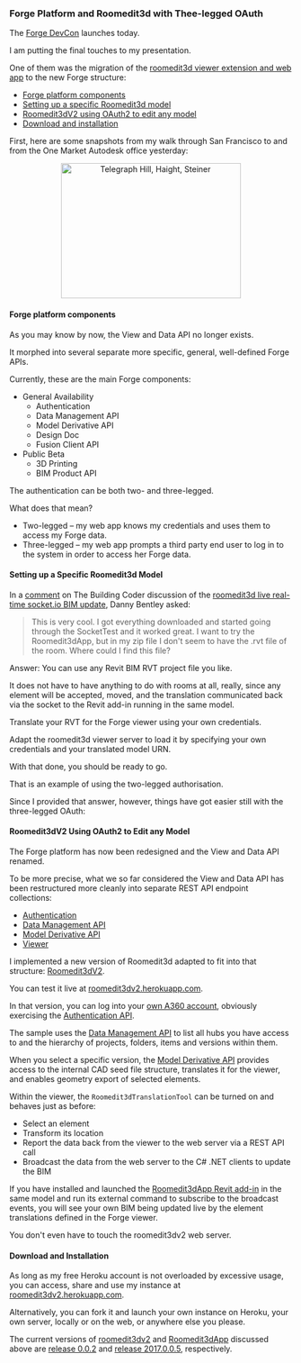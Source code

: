 <head>
<title>The 3D Web Coder</title>
<meta http-equiv="Content-Type" content="text/html; charset=utf-8"/>
<link rel="stylesheet" type="text/css" href="3dwc.css"/>
<!--
<script src="run_prettify.js" type="text/javascript"></script>
-->
<script src="https://cdn.rawgit.com/google/code-prettify/master/loader/run_prettify.js?autoload=true" defer="defer"></script>
</head>

<!---

Roomedit3d Thee-legged OAuth Access to Forge #3dwebcoder #revitapi @AutodeskForge #nodejs #ForgeDevCon

The Forge DevCon launches today. I am putting the final touches to my presentation. One of them was the migration of the roomedit3d viewer extension and web app to the new Forge structure
&ndash; Forge platform components
&ndash; Setting up a specific Roomedit3d model
&ndash; Roomedit3dV2 using OAuth2 to edit any model
&ndash; Download and installation...

-->

### Forge Platform and Roomedit3d with Thee-legged OAuth

The [Forge DevCon](http://forge.autodesk.com/conference) launches today.

I am putting the final touches to my presentation.

One of them was the migration of
the [roomedit3d viewer extension and web app](https://github.com/jeremytammik/roomedit3d) to the new Forge structure:

- [Forge platform components](#2)
- [Setting up a specific Roomedit3d model](#3)
- [Roomedit3dV2 using OAuth2 to edit any model](#4)
- [Download and installation](#5)

First, here are some snapshots from my walk through San Francisco to and from the One Market Autodesk office yesterday:

<center>
<a data-flickr-embed="true"  href="https://www.flickr.com/photos/jeremytammik/albums/72157669686966406" title="Telegraph Hill, Haight, Steiner"><img src="https://c4.staticflickr.com/8/7661/27071269003_04abbd4bff_n.jpg" width="320" height="240" alt="Telegraph Hill, Haight, Steiner"></a><script async src="//embedr.flickr.com/assets/client-code.js" charset="utf-8"></script>
</center>


#### <a name="2"></a>Forge platform components

As you may know by now, the View and Data API no longer exists.

It morphed into several separate more specific, general, well-defined Forge APIs.

Currently, these are the main Forge components:

- General Availability
    - Authentication
    - Data Management API
    - Model Derivative API
    - Design Doc
    - Fusion Client API
- Public Beta
    - 3D Printing
    - BIM Product API

The authentication can be both two- and three-legged.

What does that mean?

- Two-legged &ndash; my web app knows my credentials and uses them to access my Forge data.
- Three-legged &ndash; my web app prompts a third party end user to log in to the system in order to access her Forge data.


#### <a name="3"></a>Setting up a Specific Roomedit3d Model

In a [comment](http://thebuildingcoder.typepad.com/blog/2016/05/roomedit3d-live-real-time-bim-update-recording.html#comment-2714887080)
on The Building Coder discussion of
the [roomedit3d live real-time socket.io BIM update](http://thebuildingcoder.typepad.com/blog/2016/05/roomedit3d-live-real-time-bim-update-recording.html),
Danny Bentley asked:

> This is very cool.
> I got everything downloaded and started going through the SocketTest and it worked great.
> I want to try the Roomedit3dApp, but in my zip file I don't seem to have the .rvt file of the room.
> Where could I find this file?

Answer: You can use any Revit BIM RVT project file you like.

It does not have to have anything to do with rooms at all, really, since any element will be accepted, moved, and the translation communicated back via the socket to the Revit add-in running in the same model.

Translate your RVT for the Forge viewer using your own credentials.

Adapt the roomedit3d viewer server to load it by specifying your own credentials and your translated model URN.

With that done, you should be ready to go.

That is an example of using the two-legged authorisation.

Since I provided that answer, however, things have got easier still with the three-legged OAuth:


#### <a name="4"></a>Roomedit3dV2 Using OAuth2 to Edit any Model

The Forge platform has now been redesigned and the View and Data API renamed.

To be more precise, what we so far considered the View and Data API has been restructured more cleanly into separate REST API endpoint collections:

- [Authentication](https://developer.autodesk.com/en/docs/oauth/v2/overview)
- [Data Management API](https://developer.autodesk.com/en/docs/data/v2/overview)
- [Model Derivative API](https://developer.autodesk.com/en/docs/model-derivative/v2/overview)
- [Viewer](https://developer.autodesk.com/en/docs/viewer/v2/overview)

I implemented a new version of Roomedit3d adapted to fit into that structure:
[Roomedit3dV2](https://github.com/jeremytammik/model.derivative.api-nodejs-sample-roomedit3d).

You can test it live
at [roomedit3dv2.herokuapp.com](http://roomedit3dv2.herokuapp.com).

In that version, you can log into
your [own A360 account](https://myhub.autodesk360.com), obviously exercising
the [Authentication API](https://developer.autodesk.com/en/docs/oauth/v2/overview).

The sample uses
the [Data Management API](https://developer.autodesk.com/en/docs/data/v2/overview) to
list all hubs you have access to and the hierarchy of projects, folders, items and versions within them.

When you select a specific version,
the [Model Derivative API](https://developer.autodesk.com/en/docs/model-derivative/v2/overview) provides
access to the internal CAD seed file structure, translates it for the viewer, and enables geometry export of selected elements.

Within the viewer, the `Roomedit3dTranslationTool` can be turned on and behaves just as before:

- Select an element
- Transform its location
- Report the data back from the viewer to the web server via a REST API call
- Broadcast the data from the web server to the C# .NET clients to update the BIM

If you have installed and launched
the [Roomedit3dApp Revit add-in](https://github.com/jeremytammik/Roomedit3dApp) in
the same model and run its external command to subscribe to the broadcast events, you will see your own BIM being updated live by the element translations defined in the Forge viewer.

You don't even have to touch the roomedit3dv2 web server.


#### <a name="5"></a>Download and Installation

As long as my free Heroku account is not overloaded by excessive usage, you can access, share and use my instance
at [roomedit3dv2.herokuapp.com](http://roomedit3dv2.herokuapp.com).

Alternatively, you can fork it and launch your own instance on Heroku, your own server, locally or on the web, or anywhere else you please.

The current versions
of [roomedit3dv2](https://github.com/jeremytammik/roomedit3d)
and [Roomedit3dApp](https://github.com/jeremytammik/Roomedit3dApp) discussed above
are [release 0.0.2](https://github.com/jeremytammik/roomedit3d/releases/tag/0.0.4)
and [release 2017.0.0.5](https://github.com/jeremytammik/Roomedit3dApp/releases/tag/2017.0.0.5),
respectively.

